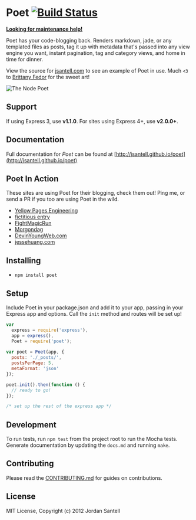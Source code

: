 Poet [![Build Status](https://travis-ci.org/jsantell/poet.png)](https://travis-ci.org/jsantell/poet)
======

**[Looking for maintenance help!](https://github.com/jsantell/poet/issues/91)**

Poet has your code-blogging back. Renders markdown, jade, or any templated files as posts, tag it up with metadata that's passed into any view engine you want, instant pagination, tag and category views, and home in time for dinner.

View the source for [jsantell.com](https://github.com/jsantell/jsantell.com) to see an example of Poet in use. Much `<3` to [Brittany Fedor](http://bfedor.com/) for the sweet art!

![The Node Poet](https://raw.github.com/jsantell/poet/gh-pages/img/poet.png)

## Support

If using Express 3, use **v1.1.0**. For sites using Express 4+, use **v2.0.0+**.

## Documentation

Full documentation for *Poet* can be found at [http://jsantell.github.io/poet](http://jsantell.github.io/poet)

## Poet In Action

These sites are using Poet for their blogging, check them out! Ping me, or send a PR if you too are using Poet in the wild.

* [Yellow Pages Engineering](http://engineering.yp.com/)
* [fictitious entry](http://fictitiousentry.com/)
* [FightMagicRun](http://fightmagicrun.com/blog)
* [Morgondag](http://morgondag.nu)
* [DevinYoungWeb.com](http://devinyoungweb.com)
* [jessehuang.com](http://jessehuang.com)

## Installing

* `npm install poet`

## Setup

Include Poet in your package.json and add it to your app, passing in your Express app and options. Call the `init` method and routes will be set up!

```javascript
var
  express = require('express'),
  app = express(),
  Poet = require('poet');
  
var poet = Poet(app, {
  posts: './_posts/',
  postsPerPage: 5,
  metaFormat: 'json'
});

poet.init().then(function () {
  // ready to go!
});

/* set up the rest of the express app */
```

## Development

To run tests, run `npm test` from the project root to run the Mocha tests. Generate documentation by updating the `docs.md` and running `make`.

## Contributing

Please read the [CONTRIBUTING.md](https://github.com/jsantell/poet/blob/master/CONTRIBUTING.md) for guides on contributions.

## License

MIT License, Copyright (c) 2012 Jordan Santell
